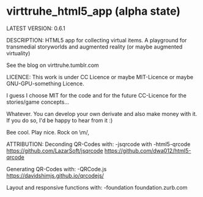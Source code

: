 virttruhe_html5_app (alpha state)
===================

LATEST VERSION:
0.6.1


DESCRIPTION:
HTML5 app for collecting virtual items. A playground for transmedial storyworlds and augmented reality (or maybe augmented virtuality) 


See the blog on virttruhe.tumblr.com


LICENCE:
This work is under CC Licence or maybe MIT-Licence or maybe GNU-GPU-something Licence.

I guess I choose MIT for the code and for the future CC-Licence for the stories/game concepts...

Whatever. You can develop your own derivate and also make money with it. If you do so, I'd be happy to hear from it :)

Bee cool. Play nice. Rock on \m/,


ATTRIBUTION:
Deconding QR-Codes with:
  -jsqrcode with -html5-qrcode
  https://github.com/LazarSoft/jsqrcode
  https://github.com/dwa012/html5-qrcode

Generating QR-Codes with:
  -QRCode.js
  https://davidshimjs.github.io/qrcodejs/

Layout and responsive functions with:
  -foundation
  foundation.zurb.com